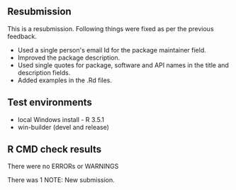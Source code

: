 ## Resubmission

This is a resubmission. Following things were fixed as per the previous feedback.

* Used a single person's email Id for the package maintainer field.
* Improved the package description.
* Used single quotes for package, software and API names in the title and description fields.
* Added examples in the .Rd files.

## Test environments
* local Windows install - R 3.5.1
* win-builder (devel and release)

## R CMD check results
There were no ERRORs or WARNINGS

There was 1 NOTE: New submission.
